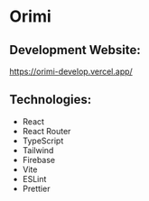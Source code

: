 # Orimi

## Development Website:
https://orimi-develop.vercel.app/

## Technologies:
- React
- React Router
- TypeScript
- Tailwind
- Firebase
- Vite
- ESLint
- Prettier



